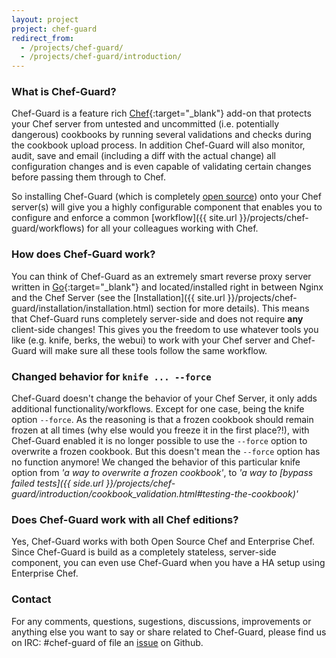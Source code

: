 ```yaml
---
layout: project
project: chef-guard
redirect_from:
  - /projects/chef-guard/
  - /projects/chef-guard/introduction/
---
```


### What is Chef-Guard?
Chef-Guard is a feature rich [Chef](http://www.getchef.com){:target="_blank"} add-on that protects your Chef server from untested and uncommitted (i.e. potentially dangerous) cookbooks by running several validations and checks during the cookbook upload process. In addition Chef-Guard will also monitor, audit, save and email (including a diff with the actual change) all configuration changes and is even capable of validating certain changes before passing them through to Chef.

So installing Chef-Guard (which is completely [open source](https://github.com/xanzy/chef-guard)) onto your Chef server(s) will give you a highly configurable component that enables you to configure and enforce a common [workflow]({{ site.url }}/projects/chef-guard/workflows) for all your colleagues working with Chef.

### How does Chef-Guard work?
You can think of Chef-Guard as an extremely smart reverse proxy server written in [Go](https://golang.org/){:target="_blank"} and located/installed right in between Nginx and the Chef Server (see the [Installation]({{ site.url }}/projects/chef-guard/installation/installation.html) section for more details). This means that Chef-Guard runs completely server-side and does not require **any** client-side changes! This gives you the freedom to use whatever tools you like (e.g. knife, berks, the webui) to work with your Chef server and Chef-Guard will make sure all these tools follow the same workflow.

### Changed behavior for `knife ... --force`
Chef-Guard doesn't change the behavior of your Chef Server, it only adds additional functionality/workflows. Except for one case, being the knife option `--force`. As the reasoning is that a frozen cookbook should remain frozen at all times (why else would you freeze it in the first place?!), with Chef-Guard enabled it is no longer possible to use the `--force` option to overwrite a frozen cookbook. But this doesn't mean the `--force` option has no function anymore! We changed the behavior of this particular knife option from _'a way to overwrite a frozen cookbook'_, to _'a way to [bypass failed tests]({{ side.url }}/projects/chef-guard/introduction/cookbook_validation.html#testing-the-cookbook)'_

### Does Chef-Guard work with all Chef editions?
Yes, Chef-Guard works with both Open Source Chef and Enterprise Chef. Since Chef-Guard is build as a completely stateless, server-side component, you can even use Chef-Guard when you have a HA setup using Enterprise Chef.

### Contact
For any comments, questions, sugestions, discussions, improvements or anything else you want to say or share related to Chef-Guard, please find us on IRC: #chef-guard of file an [issue](https://github.com/xanzy/chef-guard/issues) on Github.

